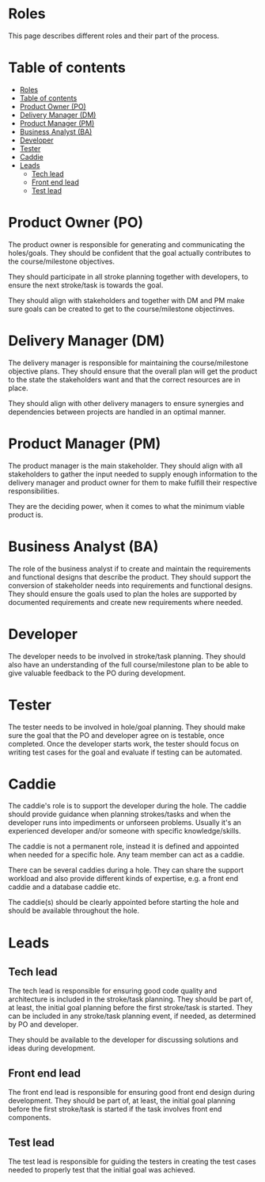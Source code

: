 # Roles
This page describes different roles and their part of the process.

# Table of contents

- [Roles](#roles)
- [Table of contents](#table-of-contents)
- [Product Owner (PO)](#product-owner-po)
- [Delivery Manager (DM)](#delivery-manager-dm)
- [Product Manager (PM)](#product-manager-pm)
- [Business Analyst (BA)](#business-analyst-ba)
- [Developer](#developer)
- [Tester](#tester)
- [Caddie](#caddie)
- [Leads](#leads)
  - [Tech lead](#tech-lead)
  - [Front end lead](#front-end-lead)
  - [Test lead](#test-lead)


# Product Owner (PO)
The product owner is responsible for generating and communicating the holes/goals. They should be confident that the goal actually contributes to the course/milestone objectives.

They should participate in all stroke planning together with developers, to ensure the next stroke/task is towards the goal.

They should align with stakeholders and together with DM and PM make sure goals can be created to get to the course/milestone objectinves.

# Delivery Manager (DM)
The delivery manager is responsible for maintaining the course/milestone objective plans. They should ensure that the overall plan will get the product to the state the stakeholders want and that the correct resources are in place.

They should align with other delivery managers to ensure synergies and dependencies between projects are handled in an optimal manner.

# Product Manager (PM)
The product manager is the main stakeholder. They should align with all stakeholders to gather the input needed to supply enough information to the delivery manager and product owner for them to make fulfill their respective responsibilities.

They are the deciding power, when it comes to what the minimum viable product is.

# Business Analyst (BA)
The role of the business analyst if to create and maintain the requirements and functional designs that describe the product. They should support the conversion of stakeholder needs into requirements and functional designs. They should ensure the goals used to plan the holes are supported by documented requirements and create new requirements where needed.

# Developer
The developer needs to be involved in stroke/task planning. They should also have an understanding of the full course/milestone plan to be able to give valuable feedback to the PO during development.

# Tester
The tester needs to be involved in hole/goal planning. They should make sure the goal that the PO and developer agree on is testable, once completed. Once the developer starts work, the tester should focus on writing test cases for the goal and evaluate if testing can be automated.

# Caddie
The caddie's role is to support the developer during the hole. The caddie should provide guidance when planning strokes/tasks and when the developer runs into impediments or unforseen problems. Usually it's an experienced developer and/or someone with specific knowledge/skills.

The caddie is not a permanent role, instead it is defined and appointed when needed for a specific hole. Any team member can act as a caddie.

There can be several caddies during a hole. They can share the support workload and also provide different kinds of expertise, e.g. a front end caddie and a database caddie etc.

The caddie(s) should be clearly appointed before starting the hole and should be available throughout the hole.

# Leads

## Tech lead
The tech lead is responsible for ensuring good code quality and architecture is included in the stroke/task planning. They should be part of, at least, the initial goal planning before the first stroke/task is started. They can be included in any stroke/task planning event, if needed, as determined by PO and developer.

They should be available to the developer for discussing solutions and ideas during development.

## Front end lead
The front end lead is responsible for ensuring good front end design during development. They should be part of, at least, the initial goal planning before the first stroke/task is started if the task involves front end components.

## Test lead
The test lead is responsible for guiding the testers in creating the test cases needed to properly test that the initial goal was achieved.
